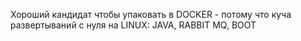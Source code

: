 Хороший кандидат чтобы упаковать в DOCKER - потому что куча развертываний с нуля на LINUX:  JAVA, RABBIT MQ, BOOT
